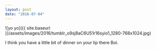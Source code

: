 ```yaml
---
layout: post
date: "2016-07-04"
---
```


![yo yo]({{ site.baseurl }}/assets/images/2016/tumblr_o9sj8aC6U51r16syio1_1280-768x1024.jpg)

I think you have a little bit of dinner on your lip there Boi.
